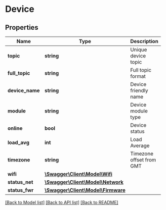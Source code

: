 # Device

## Properties
Name | Type | Description | Notes
------------ | ------------- | ------------- | -------------
**topic** | **string** | Unique device topic | 
**full_topic** | **string** | Full topic format | 
**device_name** | **string** | Device friendly name | [optional] 
**module** | **string** | Device module type | [optional] 
**online** | **bool** | Device status | 
**load_avg** | **int** | Load Average | [optional] 
**timezone** | **string** | Timezone offset from GMT | [optional] 
**wifi** | [**\Swagger\Client\Model\Wifi**](Wifi.md) |  | [optional] 
**status_net** | [**\Swagger\Client\Model\Network**](Network.md) |  | [optional] 
**status_fwr** | [**\Swagger\Client\Model\Firmware**](Firmware.md) |  | [optional] 

[[Back to Model list]](../../README.md#documentation-for-models) [[Back to API list]](../../README.md#documentation-for-api-endpoints) [[Back to README]](../../README.md)

